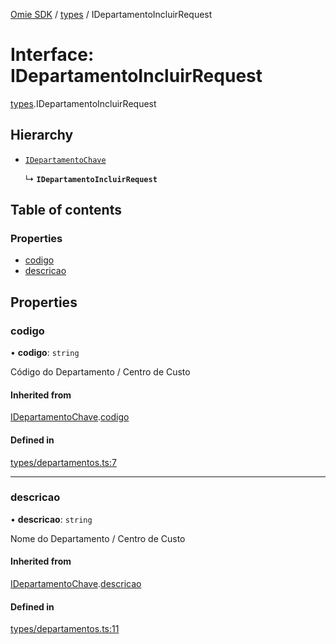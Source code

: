 [Omie SDK](../README.md) / [types](../modules/types.md) / IDepartamentoIncluirRequest

# Interface: IDepartamentoIncluirRequest

[types](../modules/types.md).IDepartamentoIncluirRequest

## Hierarchy

- [`IDepartamentoChave`](types.IDepartamentoChave.md)

  ↳ **`IDepartamentoIncluirRequest`**

## Table of contents

### Properties

- [codigo](types.IDepartamentoIncluirRequest.md#codigo)
- [descricao](types.IDepartamentoIncluirRequest.md#descricao)

## Properties

### codigo

• **codigo**: `string`

Código do Departamento / Centro de Custo

#### Inherited from

[IDepartamentoChave](types.IDepartamentoChave.md).[codigo](types.IDepartamentoChave.md#codigo)

#### Defined in

[types/departamentos.ts:7](https://github.com/lucas-bogos/omie-sdk/blob/f0ca102/src/types/departamentos.ts#L7)

___

### descricao

• **descricao**: `string`

Nome do Departamento / Centro de Custo

#### Inherited from

[IDepartamentoChave](types.IDepartamentoChave.md).[descricao](types.IDepartamentoChave.md#descricao)

#### Defined in

[types/departamentos.ts:11](https://github.com/lucas-bogos/omie-sdk/blob/f0ca102/src/types/departamentos.ts#L11)
